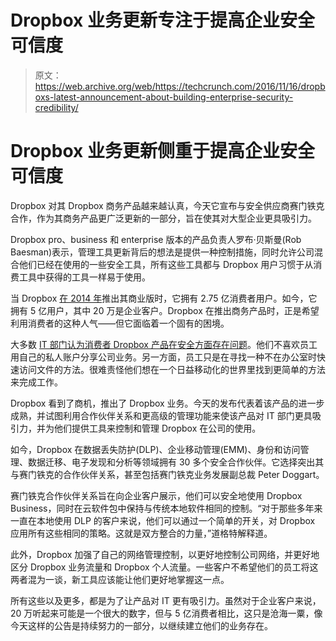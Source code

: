 # Dropbox 业务更新专注于提高企业安全可信度

> 原文：<https://web.archive.org/web/https://techcrunch.com/2016/11/16/dropboxs-latest-announcement-about-building-enterprise-security-credibility/>

# Dropbox 业务更新侧重于提高企业安全可信度

Dropbox 对其 Dropbox 商务产品越来越认真，今天它宣布与安全供应商赛门铁克合作，作为其商务产品更广泛更新的一部分，旨在使其对大型企业更具吸引力。

Dropbox pro、business 和 enterprise 版本的产品负责人罗布·贝斯曼(Rob Baesman)表示，管理工具更新背后的想法是提供一种控制措施，同时允许公司混合他们已经在使用的一些安全工具，所有这些工具都与 Dropbox 用户习惯于从消费工具中获得的工具一样易于使用。

当 Dropbox [在 2014 年](https://web.archive.org/web/20230308104033/https://techcrunch.com/2014/04/09/dropbox-hits-275m-users-and-launches-business-product-to-all/)推出其商业版时，它拥有 2.75 亿消费者用户。如今，它拥有 5 亿用户，其中 20 万是企业客户。Dropbox 在推出商务产品时，正是希望利用消费者的这种人气——但它面临着一个固有的困境。

大多数 [IT 部门认为消费者 Dropbox 产品在安全方面存在问题](https://web.archive.org/web/20230308104033/https://techcrunch.com/2014/06/06/dropbox-looks-to-shed-dropbox-problem-image/)。他们不喜欢员工用自己的私人账户分享公司业务。另一方面，员工只是在寻找一种不在办公室时快速访问文件的方法。很难责怪他们想在一个日益移动化的世界里找到更简单的方法来完成工作。

Dropbox 看到了商机，推出了 Dropbox 业务。今天的发布代表着该产品的进一步成熟，并试图利用合作伙伴关系和更高级的管理功能来使该产品对 IT 部门更具吸引力，并为他们提供工具来控制和管理 Dropbox 在公司的使用。

如今，Dropbox 在数据丢失防护(DLP)、企业移动管理(EMM)、身份和访问管理、数据迁移、电子发现和分析等领域拥有 30 多个安全合作伙伴。它选择突出其与赛门铁克的合作伙伴关系，甚至包括赛门铁克业务发展副总裁 Peter Doggart。

赛门铁克合作伙伴关系旨在向企业客户展示，他们可以安全地使用 Dropbox Business，同时在云软件包中保持与传统本地软件相同的控制。“对于那些多年来一直在本地使用 DLP 的客户来说，他们可以通过一个简单的开关，对 Dropbox 应用所有这些相同的策略。这就是双方整合的力量，”道格特解释道。

此外，Dropbox 加强了自己的网络管理控制，以更好地控制公司网络，并更好地区分 Dropbox 业务流量和 Dropbox 个人流量。一些客户不希望他们的员工将这两者混为一谈，新工具应该能让他们更好地掌握这一点。

所有这些以及更多，都是为了让产品对 IT 更有吸引力。虽然对于企业客户来说，20 万听起来可能是一个很大的数字，但与 5 亿消费者相比，这只是沧海一粟，像今天这样的公告是持续努力的一部分，以继续建立他们的业务存在。